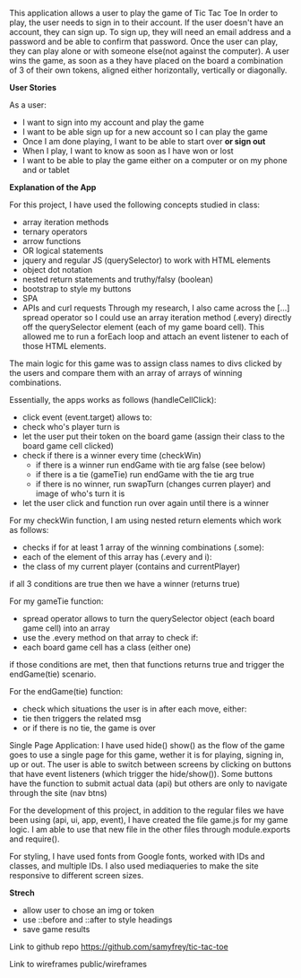 This application allows a user to play the game of Tic Tac Toe
In order to play, the user needs to sign in to their account. If the user doesn't have an account, they can sign up. To sign up, they will need an email address and a password and be able to confirm that password. Once the user can play, they can play alone or with someone else(not against the computer). A user wins the game, as soon as a they have placed on the board a combination of 3 of their own tokens, aligned either horizontally, vertically or diagonally. 


**User Stories**

As a user: 
* I want to sign into my account and play the game
* I want to be able sign up for a new account so I can play the game
* Once I am done playing, I want to be able to start over **or sign out**
* When I play, I want to know as soon as I have won or lost 
* I want to be able to play the game either on a computer or on my phone and or tablet 


**Explanation of the App**

For this project, I have used the following concepts studied in class:
- array iteration methods
- ternary operators
- arrow functions 
- OR logical statements
- jquery and regular JS (querySelector) to work with HTML elements
- object dot notation
- nested return statements and truthy/falsy (boolean)
- bootstrap to style my buttons 
- SPA 
- APIs and curl requests 
Through my research, I also came across the [...] spread operator so I could use an array iteration method (.every) directly off the querySelector element (each of my game board cell). This allowed me to run a forEach loop and attach an event listener to each of those HTML elements.  

The main logic for this game was to assign class names to divs clicked by the users and compare them with an array of arrays of winning combinations. 

Essentially, the apps works as follows (handleCellClick):
- click event (event.target) allows to:
- check who's player turn is
- let the user put their token on the board game (assign their class to the board game cell clicked)
- check if there is a winner every time (checkWin)
  - if there is a winner run endGame with tie arg false (see below)
  - if there is a tie (gameTie) run endGame with the tie arg true
  - if there is no winner, run swapTurn (changes curren player) and image of who's turn it is
- let the user click and function run over again until there is a winner


For my checkWin function, I am using nested return elements which work as follows: 
- checks if for at least 1 array of the winning combinations (.some):
- each of the element of this array has (.every and i):
- the class of my current player (contains and currentPlayer)

if all 3 conditions are true then we have a winner (returns true)

For my gameTie function:
- spread operator allows to turn the querySelector object (each board game cell) into an array 
- use the .every method on that array to check if:
- each board game cell has a class (either one)

if those conditions are met, then that functions returns true and trigger the endGame(tie) scenario. 

For the endGame(tie) function: 
- check which situations the user is in after each move, either:
- tie then triggers the related msg
- or if there is no tie, the game is over 

Single Page Application:
I have used hide() show() as the flow of the game goes to use a single page for this game, wether it is for playing, signing in, up or out. The user is able to switch between screens by clicking on buttons that have event listeners (which trigger the hide/show()). Some buttons have the function to submit actual data (api) but others are only to navigate through the site (nav btns)

For the development of this project, in addition to the regular files we have been using (api, ui, app, event), I have created the file game.js for my game logic. I am able to use that new file in the other files through module.exports and require(). 

For styling, I have used fonts from Google fonts, worked with IDs and classes, and multiple IDs. I also used mediaqueries to make the site responsive to different screen sizes. 


**Strech**
- allow user to chose an img or token 
- use ::before and ::after to style headings
- save game results 

Link to github repo
https://github.com/samyfrey/tic-tac-toe

Link to wireframes 
public/wireframes
